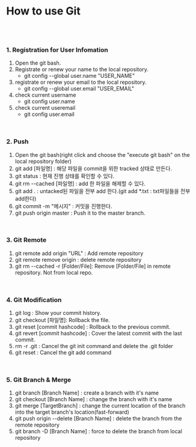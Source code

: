 # How to use Git
<br><br>

### <b>1. Registration for User Infomation</b>

1. Open the git bash.
2. Registrate or renew your name to the local repository.
    + git config --global user.name "USER_NAME"
3. registrate or renew your email to the local repository.
    + git config --global user.email "USER_EMAIL"
4. check current username
    + git config user.name
5. check current useremail
    + git config user.email
<br>


### <b>2. Push</b>

1. Open the git bash(right click and choose the "execute git bash" on the local repository folder)
2. git add [파일명] : 해당 파일을 commit을 위한 tracked 상태로 만든다.
3. git status : 현재 진행 상태를 확인할 수 있다.
4. git rm --cached [파일명] : add 한 파일을 해제할 수 있다.
5. git add . : untacked된 파일을 전부 add 한다.(git add *.txt : txt파일들을 전부 add한다)
6. git commit -m "메시지" : 커밋을 진행한다.
7. git push origin master : Push it to the master branch.
<br>

### <b>3. Git Remote</b>
1. git remote add origin "URL" : Add remote repository
2. git remote remove origin : delete remote repository
3. git rm --cached -r [Folder/File]: Remove [Folder/File] in remote repository. Not from local repo.
<br>

### <b>4. Git Modification</b>
1. git log : Show your commit history.
2. git checkout [파일명]: Rollback the file.
3. git reset [commit hashcode] : Rollback to the previous commit.
4. git revert [commit hashcode] : Cover the latest commit with the last commit.
5. rm -r .git : Cancel the git init command and delete the .git folder
6. git reset : Cancel the git add command
<br>

### <b>5. Git Branch & Merge</b>
1. git branch [Branch Name] : create a branch with it's name
2. git checkout [Branch Name] : change the branch with it's name
3. git merge [TargetBranch] : change the current location of the branch into the target branch's location(fast-forward)
4. git push origin --delete [Branch Name] : delete the branch from the remote repository
5. git branch -D [Branch Name] : force to delete the branch from local repository
<br>
